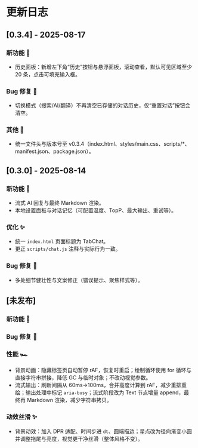 # 更新日志

<!-- v0.3.0 | 2025-08-14
- 补写 0.3.0 版本记录；统一标题与注释
-->

## [0.3.4] - 2025-08-17
### 新功能 🎉
- 历史面板：新增左下角“历史”按钮与悬浮面板，滚动查看，默认可见区域至少 20 条，点击可填充输入框。

### Bug 修复 🐛
- 切换模式（搜索/AI/翻译）不再清空已存储的对话历史，仅“重置对话”按钮会清空。

### 其他 🧩
- 统一文件头与版本号至 v0.3.4（index.html、styles/main.css、scripts/*、manifest.json、package.json）。

## [0.3.0] - 2025-08-14
### 新功能 🎉
- 流式 AI 回复与最终 Markdown 渲染。
- 本地设置面板与对话记忆（可配置温度、TopP、最大输出、重试等）。

### 优化 ✨
- 统一 `index.html` 页面标题为 TabChat。
- 更正 `scripts/chat.js` 注释与实际行为一致。

### Bug 修复 🐛
- 多处细节健壮性与文案修正（错误提示、聚焦样式等）。

## [未发布]
### 新功能 🎉

### Bug 修复 🐛
### 性能 🏎️
- 背景动画：隐藏标签页自动暂停 rAF，恢复时重启；绘制循环使用 for 循环与直接字符串拼接，降低 GC 与临时对象；不改动视觉参数。
- 流式输出：刷新间隔从 60ms→100ms，合并高度计算到 rAF，减少重排重绘；输出处理中标记 `aria-busy`；流式阶段改为 Text 节点增量 append，最终再 Markdown 渲染，减少字符串拷贝。
### 动效丝滑 ✨
- 背景动效：加入 DPR 适配、时间步进 `dt`、圆端描边；星点改为径向渐变小圆并调整拖尾与亮度，视觉更干净丝滑（整体风格不变）。
